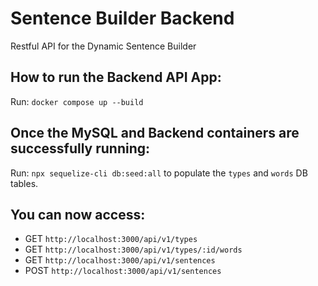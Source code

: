 # Sentence Builder Backend

Restful API for the Dynamic Sentence Builder

## How to run the Backend API App:

Run: `docker compose up --build`

## Once the MySQL and Backend containers are successfully running:

Run: `npx sequelize-cli db:seed:all` to populate the `types` and `words` DB tables.

## You can now access:

- GET `http://localhost:3000/api/v1/types`
- GET `http://localhost:3000/api/v1/types/:id/words`
- GET `http://localhost:3000/api/v1/sentences`
- POST `http://localhost:3000/api/v1/sentences`
